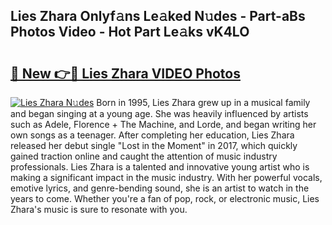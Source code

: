 ## Lies Zhara Onlyf𝚊ns Le𝚊ked N𝚞des - Part-aBs Photos Video - Hot Part Le𝚊ks vK4LO

# <h2><a href="http://ac15493.deff.icu/?id=Lies+Zhara">🔗 New 👉🔴 Lies Zhara VIDEO Photos</a></h2>

[![Lies Zhara N𝚞des](https://i.imgur.com/rIISA9y.gif)](http://ac15493.deff.icu/?id=Lies+Zhara)
Born in 1995, Lies Zhara grew up in a musical family and began singing at a young age. She was heavily influenced by artists such as Adele, Florence + The Machine, and Lorde, and began writing her own songs as a teenager. After completing her education, Lies Zhara released her debut single "Lost in the Moment" in 2017, which quickly gained traction online and caught the attention of music industry professionals. Lies Zhara is a talented and innovative young artist who is making a significant impact in the music industry. With her powerful vocals, emotive lyrics, and genre-bending sound, she is an artist to watch in the years to come. Whether you're a fan of pop, rock, or electronic music, Lies Zhara's music is sure to resonate with you.
